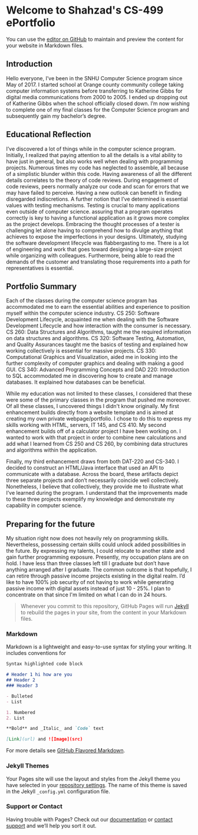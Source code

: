 # Welcome to Shahzad's CS-499 ePortfolio

You can use the [editor on GitHub](https://github.com/ShahzadSatarAlikhan/ShahzadSatarAlikhan/edit/gh-pages/index.md) to maintain and preview the content for your website in Markdown files.

## Introduction

Hello everyone, I’ve been in the SNHU Computer Science program since May of 2017. I started school at Orange county community college taking computer information systems before transferring to Katherine Gibbs for digital media communications from 2000 to 2005. I ended up dropping out of Katherine Gibbs when the school officially closed down. I’m now wishing to complete one of my final classes for the Computer Science program and subsequently gain my bachelor’s degree.

## Educational Reflection

I’ve discovered a lot of things while in the computer science program. Initially, I realized that paying attention to all the details is a vital ability to have just in general, but also works well when dealing with programming projects.  Numerous times my code has neglected to assemble, all because of a simplistic blunder within this code.  Having awareness of all the different details correlates to the theory of code reviews. During engagement of code reviews,  peers normally analyze our code and scan for errors that we may have failed to perceive.  Having a new outlook can benefit in finding disregarded indiscretions. A further notion that I’ve determined is essential values with testing mechanisms.  Testing is crucial to many applications even outside of computer science. assuring that a program operates correctly is key to having a functional application as it grows more complex as the project develops.  Embracing the thought processes of a tester is challenging let alone having to comprehend how to divulge anything that achieves to expose the imperfections in your designs. Ultimately, studying the software development lifecycle was flabbergasting to me.  There is a lot of engineering and work that goes toward designing a large-size project while organizing with colleagues. Furthermore, being able to read the demands of the customer and translating those requirements into a path for representatives is essential.

## Portfolio Summary

Each of the classes during the computer science program has accommodated me to earn the essential abilities and experience to position myself within the computer science industry. CS 250: Software Development Lifecycle, acquainted me when dealing with the Software Development Lifecycle and how interaction with the consumer is necessary.  CS 260: Data Structures and Algorithms, taught me the required information on data structures and algorithms.  CS 320: Software Testing, Automation, and Quality Assurances taught me the basics of testing and explained how working collectively is essential for massive projects.  CS 330: Computational Graphics and Visualization, aided me in looking into the further complexity of computer graphics and dealing with making a good GUI.  CS 340: Advanced Programming Concepts and DAD 220: Introduction to SQL accommodated me in discovering how to create and manage databases. It explained how databases can be beneficial.


While my education was not limited to these classes, I considered that these were some of the primary classes in the program that pushed me moreover.  Of all these classes, I uncovered things I didn't know originally.  My first enhancement builds directly from a website template and is aimed at creating my own private webpage/portfolio. I chose to do this to express my skills working with HTML, servers, IT 145, and CS 410. My second enhancement builds off of a calculator project I have been working on.  I wanted to work with that project in order to combine new calculations and add what I learned from CS 250 and CS 260, by combining data structures and algorithms within the application. 

Finally, my third enhancement draws from both DAT-220 and CS-340.  I decided to construct an HTML/Java interface that used an API to communicate with a database. Across the board, these artifacts depict three separate projects and don’t necessarily coincide well collectively. Nonetheless, I believe that collectively, they provide me to illustrate what I’ve learned during the program. I understand that the improvements made to these three projects exemplify my knowledge and demonstrate my capability in computer science.

## Preparing for the future

My situation right now does not heavily rely on programming skills. Nevertheless, possessing certain skills could unlock added possibilities in the future.  By expressing my talents, I could relocate to another state and gain further programming exposure.  Presently, my occupation plans are on hold.  I have less than three classes left till I graduate but don’t have anything arranged after I graduate.  The common outcome is that hopefully, I can retire through passive income projects existing in the digital realm.  I’d like to have 100% job security of not having to work while generating passive income with digital assets instead of just 10 - 25%.  I plan to concentrate on that since I'm limited on what I can do in 24 hours.


> Whenever you commit to this repository, GitHub Pages will run [Jekyll](https://jekyllrb.com/) to rebuild the pages in your site, from the content in your Markdown files.









### Markdown

Markdown is a lightweight and easy-to-use syntax for styling your writing. It includes conventions for

```markdown
Syntax highlighted code block

# Header 1 hi how are you
## Header 2
### Header 3

- Bulleted
- List

1. Numbered
2. List

**Bold** and _Italic_ and `Code` text

[Link](url) and ![Image](src)
```

For more details see [GitHub Flavored Markdown](https://guides.github.com/features/mastering-markdown/).

### Jekyll Themes

Your Pages site will use the layout and styles from the Jekyll theme you have selected in your [repository settings](https://github.com/ShahzadSatarAlikhan/ShahzadSatarAlikhan/settings). The name of this theme is saved in the Jekyll `_config.yml` configuration file.

### Support or Contact

Having trouble with Pages? Check out our [documentation](https://docs.github.com/categories/github-pages-basics/) or [contact support](https://github.com/contact) and we’ll help you sort it out.
